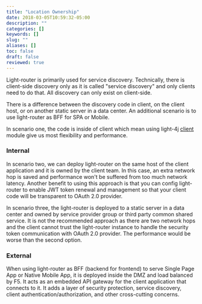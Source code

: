 ```yaml
---
title: "Location Ownership"
date: 2018-03-05T10:59:32-05:00
description: ""
categories: []
keywords: []
slug: ""
aliases: []
toc: false
draft: false
reviewed: true
---
```


Light-router is primarily used for service discovery. Technically, there is client-side discovery only as it is called "service discovery" and only clients need to do that. All discovery can only exist on client-side. 

There is a difference between the discovery code in client, on the client host, or on another static server in a data center. An additional scenario is to use light-router as BFF for SPA or Mobile. 

In scenario one, the code is inside of client which mean using light-4j [client][] module give us most flexibility and performance. 

### Internal

In scenario two, we can deploy light-router on the same host of the client application and it is owned by the client team. In this case, an extra network hop is saved and performance won't be suffered from too much network latency. Another benefit to using this approach is that you can config light-router to enable JWT token renewal and management so that your client code will be transparent
to OAuth 2.0 provider. 

In scenario three, the light-router is deployed to a static server in a data center and owned by service provider group or third party common shared service. It is not the recommended approach as there are two network hops and the client cannot trust the light-router instance to handle the security token communication with OAuth 2.0 provider. The performance would be worse than the second option.

### External
  
When using light-router as BFF (backend for frontend) to serve Single Page App or Native Mobile App, it is deployed inside the DMZ and load balanced by F5. It acts as an embedded API gateway for the client application that connects to it. It adds a layer of security protection, service discovery, client authentication/authorization, and other cross-cutting concerns. 
 

[client]: /concern/client/
